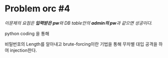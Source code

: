 # Problem orc #4

*이문제의 요점은 **입력받은 pw**와 DB table안의 **admin의 pw**과 같으면 성공이다.*

python coding 을 통해 

비밀번호의 Length를 알아내고 brute-forcing이란 기법을 통해 무차별 대입 공격을 하여 injection한다.
